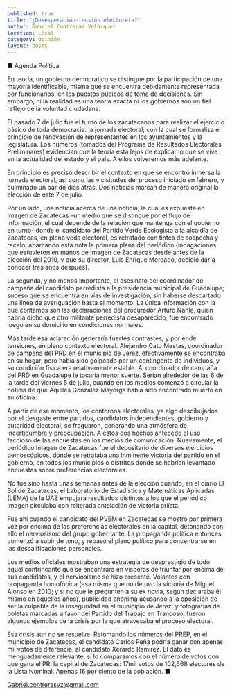 ```yaml
---
published: true
title: "¿Desesperación-tensión electorera?"
author: Gabriel Contreras Velázquez
location: Local
category: Opinión
layout: posts
---
```


■ Agenda Política

En teoría, un gobierno democrático se distingue por la participación de una mayoría identificable, misma que se encuentra debidamente representada por funcionarios, en los puestos púbicos de toma de decisiones. Sin embargo, ni la realidad es una teoría exacta ni los gobiernos son un fiel reflejo de la voluntad ciudadana. 

El pasado 7 de julio fue el turno de los zacatecanos para realizar el ejercicio básico de toda democracia: la jornada electoral; con la cual se formaliza el principio de renovación de representantes en los ayuntamientos y la legislatura.
Los números (tomados del Programa de Resultados Electorales Preliminares) evidencian que la teoría está lejos de explicar lo que se vive en la actualidad del estado y el país. A ellos volveremos más adelante.

En principio es preciso describir el contexto en que se encontró inmersa la jornada electoral, así como las vicisitudes del proceso iniciado en febrero, y culminado un par de días atrás. Dos noticias marcan de manera original la elección de este 7 de julio. 

Por un lado, una noticia acerca de una noticia, la cual es expuesta en Imagen de Zacatecas –un medio que se distingue por el flujo de información, el cual depende de la relación que mantenga con el gobierno en turno- donde el candidato del Partido Verde Ecologista a la alcaldía de Zacatecas, en plena veda electoral, es retratado con tintes de sospecha y recelo; abarcando esta nota la primera plana del periódico (indagaciones que estuvieron en manos de Imagen de Zacatecas desde antes de la elección del 2010, y que su director, Luis Enrique Mercado, decidió dar a conocer tres años después). 

La segunda, y no menos importante, el asesinato del coordinador de campaña del candidato perredista a la presidencia municipal de Guadalupe; suceso que se encuentra en vías de investigación, sin haberse descartado una línea de averiguación hasta el momento. La única información con la que contamos son las declaraciones del procurador Arturo Nahle, quien habría dicho que otro militante perredista desaparecido, fue encontrado luego en su domicilio en condiciones normales. 

Más tarde esa aclaración generaría fuertes contrastes, y por ende tensiones, en pleno contexto electoral. Alejandro Cato Mestas, coordinador de campaña del PRD en el municipio de Jerez, efectivamente se encontraba en su hogar, pero había sido golpeado por un contingente de individuos, y su condición física era relativamente estable. 
Al coordinador de campaña del PRD en Guadalupe le tocaría menor suerte. Serían alrededor de las 6 de la tarde del viernes 5 de julio, cuando en los medios comenzó a circular la noticia de que Aquiles González Mayorga había sido encontrado muerto en su oficina. 

A partir de ese momento, los contornos electorales, ya algo desdibujados por el desgaste entre partidos, candidatos independientes, gobierno y autoridad electoral, se fraguaron, generando una atmósfera de incertidumbre y preocupación.
A estos dos hechos antecede el uso faccioso de las encuestas en los medios de comunicación. Nuevamente, el periódico Imagen de Zacatecas fue el depositario de diversos ejercicios demoscópicos, donde se retrataba una inminente victoria del partido en el gobierno, en todos los municipios o distritos donde se habrían levantado encuestas sobre preferencias electorales.

No fue sino hasta unas semanas antes de la elección cuando, en el diario El Sol de Zacatecas, el Laboratorio de Estadística y Matemáticas Aplicadas (LEMA) de la UAZ empujara resultados distintos a los que el periódico Imagen circulaba con reiterada antelación de victoria priísta. 

Fue ahí cuando el candidato del PVEM en Zacatecas se mostró por primera vez por encima de las preferencias electorales en la capital, detonando con ello el nerviosismo del grupo gobernante. La propaganda política entonces comenzó a subir de tono, y rebasó el plano político para concentrarse en las descalificaciones personales.

Los medios oficiales mostraban una estrategia de desprestigio de todo aquel contrincante que se encontrara en vísperas de triunfar por encima de sus candidatos, y el nerviosismo se hizo presente. Volantes con propaganda homofóbica (esa misma que no detuvo la victoria de Miguel Alonso en 2010; y si no que le pregunten a su ex novia, según declaraba él mismo en aquellos años), publicidad anónima acusando a la oposición de ser la culpable de la inseguridad en el municipio de Jerez; y fotografías de boletas marcadas a favor del Partido del Trabajo en Trancoso, fueron algunos ejemplos de la crisis por la que atravesaba el proceso electoral.

Esa crisis aun no se resuelve. Retomando los números del PREP, en el municipio de Zacatecas, el candidato Carlos Peña podría ganar con apenas mil votos de diferencia, al candidato Xerardo Ramírez. El dato es menguadamente relevante, si lo comparamos con el número de votos con que gana el PRI la capital de Zacatecas: 17mil votos de 102,668 electores de la Lista Nominal. Apenas 16 por ciento de la población. ■

Gabriel.contrerasvz@gmail.com
